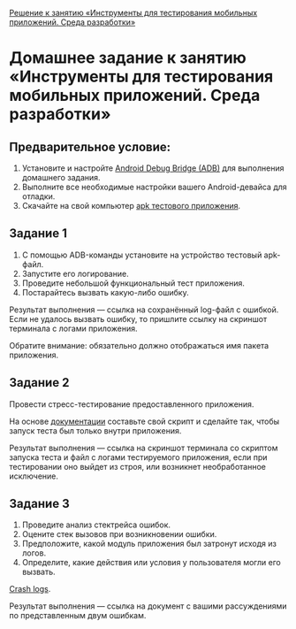 [Решение к занятию «Инструменты для тестирования мобильных приложений. Среда разработки»](https://docs.google.com/spreadsheets/d/16Jdzgpyr8KzmUO0iSP0SIjETR-DYchhW/edit?usp=sharing&ouid=115945362421109867124&rtpof=true&sd=true)

# Домашнее задание к занятию «Инструменты для тестирования мобильных приложений. Среда разработки»

## Предварительное условие:

1. Установите и настройте [Android Debug Bridge (ADB)](https://developer.android.com/studio/releases/platform-tools) для выполнения домашнего задания.
2. Выполните все необходимые настройки вашего Android-девайса для отладки.
3. Скачайте на свой компьютер [apk тестового приложения](https://drive.google.com/drive/folders/1qQv8KOGhWmwctOZy2evekI3ywb_dF-wi?usp=sharing).

## Задание 1 

1. С помощью ADB-команды установите на устройство тестовый apk-файл. 
2. Запустите его логирование. 
3. Проведите небольшой функциональный тест приложения.
4. Постарайтесь вызвать какую-либо ошибку.

Результат выполнения — ссылка на сохранённый log-файл с ошибкой. Если не удалось вызвать ошибку, то пришлите ссылку на скриншот терминала с логами приложения.

Обратите внимание: обязательно должно отображаться имя пакета приложения.

## Задание 2

Провести стресс-тестирование предоставленного приложения. 

На основе [документации](https://developer.android.com/studio/test/other-testing-tools/monkey?hl=ru) составьте свой скрипт и сделайте так, чтобы запуск теста был только внутри приложения.

Результат выполнения — ссылка на скриншот терминала со скриптом запуска теста и файл с логами тестируемого приложения, если при тестировании оно выйдет из строя, или возникнет необработанное исключение.

## Задание 3

1. Проведите анализ стектрейса ошибок. 
2. Оцените стек вызовов при возникновении ошибки.
3. Предположите, какой модуль приложения был затронут исходя из логов. 
4. Определите, какие действия или условия у пользователя могли его вызвать.

[Crash logs](https://drive.google.com/drive/folders/1h9HGWbhkRQzFsMlCdPJbJL93mR1tfdNf?usp=sharing).

Результат выполнения — ссылка на документ с вашими рассуждениями по представленным двум ошибкам.
